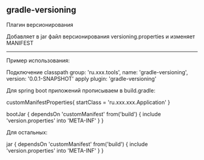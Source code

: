 gradle-versioning
----
Плагин версионирования

Добавляет в jar файл версионирования versioning.properties и изменяет MANIFEST

---
Пример использования:

Подключение 
classpath group: 'ru.xxx.tools', name: 'gradle-versioning', version: '0.0.1-SNAPSHOT'
apply plugin: 'gradle-versioning'

Для spring boot приложений прописываем в build.gradle:

customManifestProperties{
    startClass = 'ru.xxx.xxx.Application' 
}

bootJar {
    dependsOn 'customManifest'
    from('build') {
        include 'version.properties'
        into 'META-INF'
    }
}

Для остальных:

jar {
    dependsOn 'customManifest'
    from('build') {
        include 'version.properties'
        into 'META-INF'
    }
}
